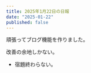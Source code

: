 ```yaml
---
title: 2025年1月22日の日報
date: "2025-01-22"
published: false
---
```

頑張ってブログ機能を作りました。

改善の余地しかない。

- 宿題終わらない。
